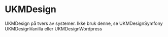 # UKMDesign
 UKMDesign på tvers av systemer. Ikke bruk denne, se UKMDesignSymfony UKMDesignVanilla eller UKMDesignWordpress
